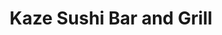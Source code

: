 ---
layout: place
title: "Kaze Sushi Bar and Grill"
permalink: /utah/salt-lake-city/kaze-sushi-bar-and-grill.html
stateAbbr: UT
stateName: Utah
cityName: Salt Lake City
seo:
  name: "Kaze Sushi Bar and Grill"
  type: Restaurant
  links: http://kazesushiut.com/menu
description: "Kaze Sushi Bar and Grill serves delicious sushi in Salt Lake City, Utah. Try fresh Japanese dishes for a great dining experience. "
place_id: ChIJeb0vv1f1UocRn_0_KML_xGI
photos:
  - name: >-
      places/ChIJeb0vv1f1UocRn_0_KML_xGI/photos/AeeoHcIss2VQIudz_qYgb7873FDVxegOTYt0cLW_rMBwbc5GFlYZ3bl5RzINYBWRmyxDb5WZD1QVhZ6uKwPA_Yqm5VZkJistbBtrH4DECVvC021s7h6baWv-fdQQO5bZu3Aag6Z78SuOD961omL95QtmtFuE6CNyx91wEpUrlVux4ljPaphjNB1WEhs51rjXSdFj3fH90_4ykAl-C56Va6UULUtxiTOWEPWIK92oOHE3ss21ws3D7ykTFp3LGjUyRqUJuwjm0RVJT35_u-VxIv-vx9Me3Y-TtJ2JF-KFvW3-OHKwjw
    widthPx: 4032
    heightPx: 3024
    authorAttributions:
      - displayName: Kaze Sushi Bar and Grill
        uri: https://maps.google.com/maps/contrib/102112423512516560308
        photoUri: >-
          https://lh3.googleusercontent.com/a-/ALV-UjXQo-Kg9UlG5Jws5hnwC0rEik7DeAad5AzO_G8Uje8_le5k8tI=s100-p-k-no-mo
    flagContentUri: >-
      https://www.google.com/local/imagery/report/?cb_client=maps_api_places.places_api&image_key=!1e10!2sAF1QipNVDfhQmg6AjOlQbfTzuMiSVHA4Uj3QInGvLrQp&hl=en-US
    googleMapsUri: >-
      https://www.google.com/maps/place//data=!3m4!1e2!3m2!1sAF1QipNVDfhQmg6AjOlQbfTzuMiSVHA4Uj3QInGvLrQp!2e10!4m2!3m1!1s0x8752f557bf2fbd79:0x62c4ffc2283ffd9f
  - name: >-
      places/ChIJeb0vv1f1UocRn_0_KML_xGI/photos/AeeoHcKsVWYGToKHytPXklCKv4ddEwkRE36t9sy_w4RcKUws0QhJdF6MbvdwSvhr1j4_TfaXV_-RjMt4Y4mMcsmzjtmOJjj4w9ILugtBMHXKIjXeb9ZG6F5Pe4R7AMd0FzBX5PzPQZz8WXKJzTfjgcw49PYnCBjlhzOpiAimo77adOXbDBGilDwabcp1OtXLZiZZuXtSKQo-aXTgtKrFlfBejkgSAAvMVmp50YU9LXKa_x4zM7vHYE12ZmNA2gRzULfgUEtaNlMsZRLshLLCOGRgztTQztG_UWLPFXnb58RG7MMQyg
    widthPx: 4000
    heightPx: 2250
    authorAttributions:
      - displayName: Kaze Sushi Bar and Grill
        uri: https://maps.google.com/maps/contrib/102112423512516560308
        photoUri: >-
          https://lh3.googleusercontent.com/a-/ALV-UjXQo-Kg9UlG5Jws5hnwC0rEik7DeAad5AzO_G8Uje8_le5k8tI=s100-p-k-no-mo
    flagContentUri: >-
      https://www.google.com/local/imagery/report/?cb_client=maps_api_places.places_api&image_key=!1e10!2sAF1QipOuQWWZK68kDQKV8odh7alDK6bot38_Utxzx9EO&hl=en-US
    googleMapsUri: >-
      https://www.google.com/maps/place//data=!3m4!1e2!3m2!1sAF1QipOuQWWZK68kDQKV8odh7alDK6bot38_Utxzx9EO!2e10!4m2!3m1!1s0x8752f557bf2fbd79:0x62c4ffc2283ffd9f
  - name: >-
      places/ChIJeb0vv1f1UocRn_0_KML_xGI/photos/AeeoHcItMCRhax9ygqjUBWVQOcbuPjvYw4JwMgS7kp745TZW6osS79ZFYZi7TAaY1GVb-OGFLFn1R9Ilz4wRN2hQesfGfPqK_Lg9MGBLdoYBIH3VDy99Vt-6y3KqLBg9Gj27FI8JuWWdsRHkxCJ3bLpMpFE0THRJuVqbDhSLMt9_bLXo5OsEDqP5y7PkVBKj3iyQ6tNfELrvYhZRmMNnMtvYvo_pakMbuQsi5PSQ4Fj8fCa1ZRGMTxj0fZJ5Uatm02Bmrp7009FCf7LK4Pgp6x6wr1GUj24QjcMWocwDTTYxq-FWpVvLZK3g_qM--drAuIkhQj_Ulcm5v9u4plgvrgEehKHN4dxnGfHB31iLZACZa6tQpPCEaFro7LmdYQ6QmwzbVNa9D-Mwvsdb7b83J2g38Mv-tn-CcRk23-Y4f_Udz4c__g
    widthPx: 3600
    heightPx: 4800
    authorAttributions:
      - displayName: Irun Inthewild
        uri: https://maps.google.com/maps/contrib/109598426626147846712
        photoUri: >-
          https://lh3.googleusercontent.com/a-/ALV-UjXSf2zCi17Pf6QHR2E5M3My5tQ1YFbIeyKH31D456RwSRS5pZcW=s100-p-k-no-mo
    flagContentUri: >-
      https://www.google.com/local/imagery/report/?cb_client=maps_api_places.places_api&image_key=!1e10!2sCIHM0ogKEICAgICn0f6AeQ&hl=en-US
    googleMapsUri: >-
      https://www.google.com/maps/place//data=!3m4!1e2!3m2!1sCIHM0ogKEICAgICn0f6AeQ!2e10!4m2!3m1!1s0x8752f557bf2fbd79:0x62c4ffc2283ffd9f
  - name: >-
      places/ChIJeb0vv1f1UocRn_0_KML_xGI/photos/AeeoHcJAAA_jc24ZBa81rcK6BHKIKozY55X3OEP76FxBjgD328bNwpZ3B-69YjTNNxWLoZ_ekpznhUGceiSchTZ3aSkYxchi8V-p8SllHikZZR8l-a6fa36SnRT9t95CJRv4O389YKe2JhbN1b21sqafjU4C6ywO7aWyj8sW8ld7ksqsFLfJgtFirs6h9rxR5DWl4j8ommBInbyqH8XDuQ6iFljKEcJVHlc_9GWxruriSV6-SF6MSESYXAVj8pIsV0fstGcqPia7ywgO2k3i2vlFKU4qD8qo0NbSrZls0IfrSWGFeuljT_R-1gmGkqZxewW0M16U1gQ29GURCgkAZ5ZRUgjPhwHHYTQSNYDHD5DZkfoR9KNTfn81HUR3-C34l0CnJCMFaNnoBRbHOIkcxngTG9PQmFhkdvPUmjqhJRoa6IVebA
    widthPx: 3024
    heightPx: 4032
    authorAttributions:
      - displayName: Emily Littlefield
        uri: https://maps.google.com/maps/contrib/101973682179385879799
        photoUri: >-
          https://lh3.googleusercontent.com/a-/ALV-UjUip3WRTpgqhuipoQBoLf7Qw7HKCSZ92ZoiTIfFKjsBkh32DN_Kyg=s100-p-k-no-mo
    flagContentUri: >-
      https://www.google.com/local/imagery/report/?cb_client=maps_api_places.places_api&image_key=!1e10!2sCIHM0ogKEICAgIDblqqjMw&hl=en-US
    googleMapsUri: >-
      https://www.google.com/maps/place//data=!3m4!1e2!3m2!1sCIHM0ogKEICAgIDblqqjMw!2e10!4m2!3m1!1s0x8752f557bf2fbd79:0x62c4ffc2283ffd9f
  - name: >-
      places/ChIJeb0vv1f1UocRn_0_KML_xGI/photos/AeeoHcIYFPyQcExR5pHe91Knk1hWYKOgaCmn-CdbepUK9rktIoF_i6sFMJOeCXoLUiZdVKs2HN94pagr0eIiGHmJDBMMWlyRxyqM6F3EabdkaqhQiZRln2H6PpZPcNd50owi4azni2dHV1Pl2n5yR_NJ0uyDatPMoquVK0U7fOLZP5Glwb0Xc6RdMBpjdf6rBE3Aor8Y2_DGdjhlulSqJj74h-l7OQhoklRF3MMX7cDkw2VfSlDDBdd3lqduh7-MZtQD_fhl2Oq1pjZTqeRJg59pvwPZuqHpC4aLLrjCN83IXObpQUlqGLMcLXvbTXZBK8PmAyf35N4xMLkXflSt_UlF7XM-vt4qLX5cH2vB6p2WXQPe7kiMJ0ex5wVSEBQ8QZAluP-W6Qqfn5ZACZ7oJtaXhaYxtDES6In1fr34E8iQr7es0w
    widthPx: 4032
    heightPx: 3024
    authorAttributions:
      - displayName: Mary Ng
        uri: https://maps.google.com/maps/contrib/108919463953389628713
        photoUri: >-
          https://lh3.googleusercontent.com/a/ACg8ocLdU7c4vUkLIoUSguSsqzfdt-H2kS4U5mx9mksuDhIApVf5oQ=s100-p-k-no-mo
    flagContentUri: >-
      https://www.google.com/local/imagery/report/?cb_client=maps_api_places.places_api&image_key=!1e10!2sCIHM0ogKEICAgID9ntatCw&hl=en-US
    googleMapsUri: >-
      https://www.google.com/maps/place//data=!3m4!1e2!3m2!1sCIHM0ogKEICAgID9ntatCw!2e10!4m2!3m1!1s0x8752f557bf2fbd79:0x62c4ffc2283ffd9f
  - name: >-
      places/ChIJeb0vv1f1UocRn_0_KML_xGI/photos/AeeoHcJfeDQYxZjcOQHlZlRtpUqSWlzI3Rr_xRYLG1B6aMLV4Ma3IlvpOJe8sMvVib3k9TbgLATDOUT3PW-vAjS55MvoPG0mk2MdM1dLsoC_aYXnXfjCLApPdXo2fxNgY1w6JUKex5eikItWZVcZAZkdGiR5atbWoNp8YoEkjhftKaPkjMf5sv57C5-5ewev0Ol2BjcfgKPYt-Aai634eYkzRQxKt2JsTPw2Jqi3uvxaQa5_PjD9p-ORjJUSSnhgeRhgGkfE1tfHtot-4vQrw0T5TXltv35SuQY2xIMCCqL8XbsQxmUuVbdqQ2FoPa7m7H852N8boEgbGpGw6ulqaJdqoKkPTq-BcUMuB4-76xqniDB6386VS3MzUcB5AFhGBzdJzKKwl3l98E2LwjuIyr9y0Lq5JJvkGDRwsfw3YlUK08hOBg
    widthPx: 3024
    heightPx: 4032
    authorAttributions:
      - displayName: Gabrielle Shiozawa
        uri: https://maps.google.com/maps/contrib/108721501303662461771
        photoUri: >-
          https://lh3.googleusercontent.com/a/ACg8ocLyAS5OkRRiH54jqZwO8zH0uqsHSsWCS3VYRtjv9F33kRfSwG0=s100-p-k-no-mo
    flagContentUri: >-
      https://www.google.com/local/imagery/report/?cb_client=maps_api_places.places_api&image_key=!1e10!2sCIHM0ogKEICAgICT573LBA&hl=en-US
    googleMapsUri: >-
      https://www.google.com/maps/place//data=!3m4!1e2!3m2!1sCIHM0ogKEICAgICT573LBA!2e10!4m2!3m1!1s0x8752f557bf2fbd79:0x62c4ffc2283ffd9f
  - name: >-
      places/ChIJeb0vv1f1UocRn_0_KML_xGI/photos/AeeoHcLvFosuRGh2OTti6MKE1n8T6TVOoQqOXlxR8_xspqnmLDas0aPyF910SnTbrgL-B-L6uYi1_kuwi-NAaWmmWADJ0IRs2YR3WMDFOU59y6tQxXBvPa2Pd0hlchgvT2nx4dUmhX0eexEXcHMPzVjbRLLAwjHSefHzJpj5Ipr8GZWnqBVHWBY3fS8YhiJDwY9QxbJPrxg5vaZtULIrVDXAUw8x8JdYeOdkfmKXSKlUkAlkrb4pJU2rYDUsh7jcrvvYVcagdzYFQ4kemtVWNSWhUYDIn1uXdJB5Sk83CY7-_YRDk13-b7n9V5ghOfmmF6gn2EJ1YFcglpCzYMpXH1CT_3S5oFlhotyZa29JR27GjORpo9_0Z-xcvwf1b5NQM4Q_Ua17y96YqQ6cZZfxm_IPb3FCNf49gwToso5rjPP3w9QtTeRs
    widthPx: 4032
    heightPx: 3024
    authorAttributions:
      - displayName: C. T.
        uri: https://maps.google.com/maps/contrib/110832862248658520382
        photoUri: >-
          https://lh3.googleusercontent.com/a-/ALV-UjVQvSLF1R2kRBwfZaqieWpf7A7TR-UcynsE24BWI1LdH78nxE8L=s100-p-k-no-mo
    flagContentUri: >-
      https://www.google.com/local/imagery/report/?cb_client=maps_api_places.places_api&image_key=!1e10!2sCIHM0ogKEICAgIDxv9by2gE&hl=en-US
    googleMapsUri: >-
      https://www.google.com/maps/place//data=!3m4!1e2!3m2!1sCIHM0ogKEICAgIDxv9by2gE!2e10!4m2!3m1!1s0x8752f557bf2fbd79:0x62c4ffc2283ffd9f
  - name: >-
      places/ChIJeb0vv1f1UocRn_0_KML_xGI/photos/AeeoHcL62XRzxjYENMOUp5GUvh6FHAj1CGeDJ881rUFELCbQ-DdNFrYWki3rmVCl0DtCStyl29Zu1n4NbOEWupSeySXCFchqa07Zhauf_3AoEqDDIRTqo5fnBS4dc2m1Q3gM2-do96ehVBZseCCcUlKqOCFyuMPlPsSKcJ3ddewVpETxiPR-iHLdeWYrvKY3aIPsnKTQUjxwLawxY_wOFWJZkXfrKraambuOX8VgUxuuWcCV2LxfVz3rkqwcxUtYAzbNzaF7I3zVUFUbVlS9dNl1ggrH2bCltJDsXpziKd9dkNR83bS88v1MoAcw-Szj5j784sscXyZOQOalmXHoKnAQyfbK5nDlA62p_iXU5XdNcJE7NFIVX1tbmzCRXHmWpQ1yUXY7dFx0PL78XbblWbFWMAOpU9sK31zjT5J9TfN5nLScpqux
    widthPx: 4080
    heightPx: 2520
    authorAttributions:
      - displayName: Ju Lim
        uri: https://maps.google.com/maps/contrib/105626042354015503324
        photoUri: >-
          https://lh3.googleusercontent.com/a-/ALV-UjX5nDuedSFwfIpuupqS3FGqQOdoZHahTuSXGLjDedHK8lQlD_NvZQ=s100-p-k-no-mo
    flagContentUri: >-
      https://www.google.com/local/imagery/report/?cb_client=maps_api_places.places_api&image_key=!1e10!2sCIHM0ogKEICAgID3kbfM9QE&hl=en-US
    googleMapsUri: >-
      https://www.google.com/maps/place//data=!3m4!1e2!3m2!1sCIHM0ogKEICAgID3kbfM9QE!2e10!4m2!3m1!1s0x8752f557bf2fbd79:0x62c4ffc2283ffd9f
  - name: >-
      places/ChIJeb0vv1f1UocRn_0_KML_xGI/photos/AeeoHcJg4xBWLF5jy8XgYyc2vFnx2Japfm2K5xQf5wwpP_mrAYTwMw67ephbsLZexpLqBZqkIgrzih9HSvCHFJqXMEQu2oyWj3hQlZD6NuHeVwwu-E8c43hCcXv3NKO7RViTI4X9vq1rdG9z8bZEY3rllqmlc8wBM_JJdKSrjF6OW-xEmcRmyHewFt9t4c60kNvBYC9Iww8xYfAvth5gEwn3oM9EyR10G1w8x5I5cBQSXO_EbrsOb1gEZDfNsdK87pvbugLg2bkBZ0cFFfOoH6PFzJ4Nb0UG57eWe271j2fPt-kT48N2O8dB64MqcpiaCQAiCzz98w-RCo6kYZZLFDFtAVyBnCvxJqQQy9nBHIQvX5z4AIHh8chgmLILWAVYfAAKoObGvKGuvMPLVk7yMmlfcb7b_N0yk1fenkr1mJQR1kY8ym2r
    widthPx: 3024
    heightPx: 4032
    authorAttributions:
      - displayName: Solongo Bold
        uri: https://maps.google.com/maps/contrib/110482567430255640628
        photoUri: >-
          https://lh3.googleusercontent.com/a/ACg8ocJ51WfgyBb08hLY7BhMC4CmyiIBdNk1bXZLCg9eVHbQ26acf_E=s100-p-k-no-mo
    flagContentUri: >-
      https://www.google.com/local/imagery/report/?cb_client=maps_api_places.places_api&image_key=!1e10!2sCIHM0ogKEICAgMCguOfgmQE&hl=en-US
    googleMapsUri: >-
      https://www.google.com/maps/place//data=!3m4!1e2!3m2!1sCIHM0ogKEICAgMCguOfgmQE!2e10!4m2!3m1!1s0x8752f557bf2fbd79:0x62c4ffc2283ffd9f
  - name: >-
      places/ChIJeb0vv1f1UocRn_0_KML_xGI/photos/AeeoHcIRJRBu-Gu-o2hlsTQplcbEJidTPTGOaNAMq7IB3vPRPI6zonYTEeBF2fZDeUeQ2YuMjNThbZ9AFkQPFejd9oScqNmLlqIDfg2328cP1xAxbne7dbZUsCXVpzy4F4siNEsUHNH-ENKeiIAZKX7CK-U2yGJ-YAzUSZuAxsMHS-yhjOxmdo7X3qn6MD27y1UPJjlhe_4-7QO6is7upz7dixxrbfH3sXdlxX88JHZEhdqflI6vRf1HMrRi5BlJtr-Zi-XJEP3pAbdq9NHfV7X8J4ooe52kpS7HVsTFHZepOqjALgIOkwKTO8x-V_Zl43cwybYIFXT0-9i8nUD6MSTvSb5i2tJ-29Dql51WtUesuO8GugAklTUuLlIEEFi8aDWhMlxwAkstg5p3XQui3EUowwJIR0h9roBVQZjhRGDDuDzAXSra
    widthPx: 4032
    heightPx: 3024
    authorAttributions:
      - displayName: Kristin K
        uri: https://maps.google.com/maps/contrib/114591391878145528956
        photoUri: >-
          https://lh3.googleusercontent.com/a-/ALV-UjWNUk_7uhFjuG_CqMGum9PJTXftIf-z14rVdJlQ5OOlntF4IR5e=s100-p-k-no-mo
    flagContentUri: >-
      https://www.google.com/local/imagery/report/?cb_client=maps_api_places.places_api&image_key=!1e10!2sCIHM0ogKEICAgIDrurKbpQE&hl=en-US
    googleMapsUri: >-
      https://www.google.com/maps/place//data=!3m4!1e2!3m2!1sCIHM0ogKEICAgIDrurKbpQE!2e10!4m2!3m1!1s0x8752f557bf2fbd79:0x62c4ffc2283ffd9f
address: 65 E Broadway, Salt Lake City, UT 84111, USA
street: 65 E Broadway
city: Salt Lake City
state: UT
zip: '84111'
country: USA
neighborhood: Rio Grande
latitude: '40.763061'
longitude: '-111.889134'
accessibility_options:
  wheelchairAccessibleParking: true
  wheelchairAccessibleEntrance: true
  wheelchairAccessibleRestroom: true
  wheelchairAccessibleSeating: true
business_status: OPERATIONAL
name: Kaze Sushi Bar and Grill
google_maps_links:
  directionsUri: >-
    https://www.google.com/maps/dir//''/data=!4m7!4m6!1m1!4e2!1m2!1m1!1s0x8752f557bf2fbd79:0x62c4ffc2283ffd9f!3e0
  placeUri: https://maps.google.com/?cid=7117094520516246943
  writeAReviewUri: >-
    https://www.google.com/maps/place//data=!4m3!3m2!1s0x8752f557bf2fbd79:0x62c4ffc2283ffd9f!12e1
  reviewsUri: >-
    https://www.google.com/maps/place//data=!4m4!3m3!1s0x8752f557bf2fbd79:0x62c4ffc2283ffd9f!9m1!1b1
  photosUri: >-
    https://www.google.com/maps/place//data=!4m3!3m2!1s0x8752f557bf2fbd79:0x62c4ffc2283ffd9f!10e5
primary_type: Japanese Restaurant
opening_hours:
  regular:
    - 'Monday: 5:00 – 10:00 PM'
    - 'Tuesday: 5:00 – 10:00 PM'
    - 'Wednesday: 5:00 – 10:00 PM'
    - 'Thursday: 5:00 – 10:00 PM'
    - 'Friday: 12:00 – 11:00 PM'
    - 'Saturday: 12:00 – 11:00 PM'
    - 'Sunday: 2:00 – 9:00 PM'
  current:
    - 'Monday: 5:00 – 10:00 PM'
    - 'Tuesday: 5:00 – 10:00 PM'
    - 'Wednesday: 5:00 – 10:00 PM'
    - 'Thursday: 5:00 – 10:00 PM'
    - 'Friday: 12:00 – 11:00 PM'
    - 'Saturday: 12:00 – 11:00 PM'
    - 'Sunday: 2:00 – 9:00 PM'
secondary_opening_hours:
  regular:
    weekdayDescriptions: null
    type: null
  current:
    weekdayDescriptions: null
    type: null
phone: (801) 800-6768
price_level: PRICE_LEVEL_MODERATE
price_range: null
rating: '4.4'
rating_count: 0
website: http://kazesushiut.com/menu
reviews: null
parking_options: null
payment_options: null
allow_dogs: null
curbside_pickup: null
delivery: null
dine_in: null
good_for_children: null
good_for_groups: null
good_for_sports: null
live_music: null
menu_for_children: null
outdoor_seating: null
reservable: null
restroom: null
serves_beer: null
serves_breakfast: null
serves_brunch: null
serves_cocktails: null
serves_coffee: null
serves_dinner: null
serves_dessert: null
serves_lunch: null
serves_vegetarian_food: null
serves_wine: null
takeout: null
update_category: essentials
summary: null

---